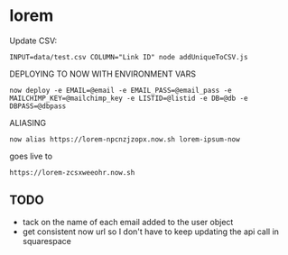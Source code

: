 # lorem

Update CSV:

`INPUT=data/test.csv COLUMN="Link ID" node addUniqueToCSV.js`


DEPLOYING TO NOW WITH ENVIRONMENT VARS
```
now deploy -e EMAIL=@email -e EMAIL_PASS=@email_pass -e MAILCHIMP_KEY=@mailchimp_key -e LISTID=@listid -e DB=@db -e DBPASS=@dbpass
```

ALIASING
```
now alias https://lorem-npcnzjzopx.now.sh lorem-ipsum-now
```

goes live to
```
https://lorem-zcsxweeohr.now.sh
```

## TODO
- tack on the name of each email added to the user object
- get consistent now url so I don't have to keep updating the api call in squarespace
